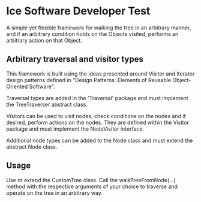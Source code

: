 # Ice Software Developer Test

A simple yet flexible framework for walking the tree in an arbitrary manner, and if an arbitrary condition holds on the Objects visited, performs an arbitrary action on that Object.


Arbitrary traversal and visitor types
------
This framework is built using the ideas presented around Visitor and Iterator design patterns defined in "Design Patterns: Elements of Reusable Object-Oriented Software". 

Traversal types are added in the 'Traversal' package and must implement the TreeTraverser abstract class.

Visitors can be used to visit nodes, check conditions on the nodes and if desired, perform actions on the nodes. They are defined within the Visitor package and must implement the NodeVisitor interface.

Additional node types can be added to the Node class and must extend the abstract Node class.

Usage
------
Use or extend the CustomTree class. Call the walkTreeFromNode(...) method with the respective arguments of your choice to traverse and operate on the tree in an arbitrary way.


